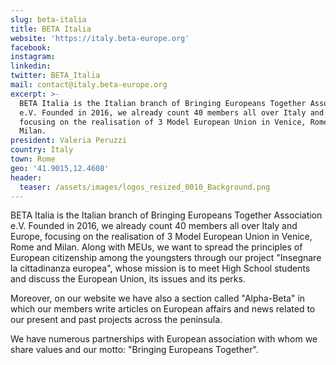```yaml
---
slug: beta-italia
title: BETA Italia
website: 'https://italy.beta-europe.org'
facebook:
instagram:
linkedin:
twitter: BETA_Italia
mail: contact@italy.beta-europe.org
excerpt: >-
  BETA Italia is the Italian branch of Bringing Europeans Together Association
  e.V. Founded in 2016, we already count 40 members all over Italy and Europe,
  focusing on the realisation of 3 Model European Union in Venice, Rome and
  Milan.
president: Valeria Peruzzi
country: Italy
town: Rome
geo: '41.9015,12.4608'
header:
  teaser: /assets/images/logos_resized_0010_Background.png
---
```

<!--StartFragment-->

BETA Italia is the Italian branch of Bringing Europeans Together Association e.V. Founded in 2016, we already count 40 members all over Italy and Europe, focusing on the realisation of 3 Model European Union in Venice, Rome and Milan. Along with MEUs, we want to spread the principles of European citizenship among the youngsters through our project "Insegnare la cittadinanza europea", whose mission is to meet High School students and discuss the European Union, its issues and its perks.

Moreover, on our website we have also a section called "Alpha-Beta" in which our members write articles on European affairs and news related to our present and past projects across the peninsula.

We have numerous partnerships with European association with whom we share values and our motto: "Bringing Europeans Together".

<!--EndFragment-->
